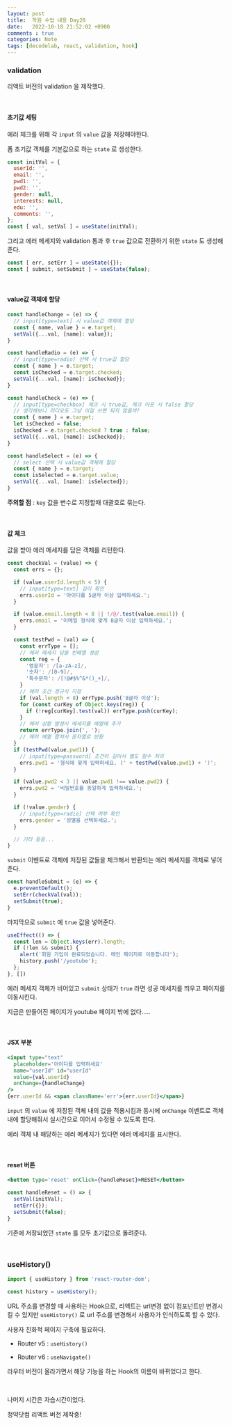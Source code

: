 ```yaml
---
layout: post
title:  학원 수업 내용 Day20
date:   2022-10-18 21:52:02 +0900
comments : true
categories: Note
tags: [decodelab, react, validation, hook]
---
```



### validation

리액트 버전의 validation 을 제작했다.

<br>

#### 초기값 세팅

에러 체크를 위해 각 `input` 의 `value` 값을 저장해야한다.

폼 초기값 객체를 기본값으로 하는 `state` 로 생성한다.

```javascript
const initVal = {
  userId: '',
  email: '',
  pwd1: '',
  pwd2: '',
  gender: null,
  interests: null,
  edu: '',
  comments: '',
};
const [ val, setVal ] = useState(initVal);
```

그리고 에러 메세지와 validation 통과 후 `true` 값으로 전환하기 위한 `state` 도 생성해준다.

```javascript
const [ err, setErr ] = useState({});
const [ submit, setSubmit ] = useState(false);
```

<br>

#### value값 객체에 할당

```javascript
const handleChange = (e) => {
  // input[type=text] 시 value값 객체에 할당
  const { name, value } = e.target;
  setVal({...val, [name]: value});
}

const handleRadio = (e) => {
  // input[type=radio] 선택 시 true값 할당
  const { name } = e.target;
  const isChecked = e.target.checked;
  setVal({...val, [name]: isChecked});
}

const handleCheck = (e) => {
  // input[type=checkbox] 체크 시 true값, 체크 아웃 시 false 할당
  // 생각해보니 라디오도 그냥 이걸 쓰면 되지 않을까?
  const { name } = e.target;
  let isChecked = false;
  isChecked = e.target.checked ? true : false;
  setVal({...val, [name]: isChecked});
}

const handleSelect = (e) => {
  // select 선택 시 value값 객체에 할당
  const { name } = e.target;
  const isSelected = e.target.value;
  setVal({...val, [name]: isSelected});
}
```

**주의할 점** : `key` 값을 변수로 지정할때 대괄호로 묶는다.

<br>

#### 값 체크

값을 받아 에러 메세지를 담은 객체를 리턴한다.

```javascript
const checkVal = (value) => {
  const errs = {};

  if (value.userId.length < 5) {
    // input[type=text] 길이 확인
    errs.userId = '아이디를 5글자 이상 입력하세요.';
  }

  if (value.email.length < 8 || !/@/.test(value.email)) {
    errs.email = '이메일 형식에 맞게 8글자 이상 입력하세요.';
  }

  const testPwd = (val) => {
    const errType = [];
    // 에러 메세지 담을 빈배열 생성
    const reg = {
      '영문자': /[a-zA-z]/,
      '숫자': /[0-9]/,
      '특수문자': /[!@#$%^&*()_+]/,
    }
    // 에러 조건 정규식 지정
    if (val.length < 8) errType.push('8글자 이상');
    for (const curKey of Object.keys(reg)) {
      if (!reg[curKey].test(val)) errType.push(curKey);
    }
    // 에러 상황 발생시 메세지를 배열에 추가
    return errType.join(', ');
    // 에러 배열 합쳐서 문자열로 반환
  }
  if (testPwd(value.pwd1)) {
    // input[type=password] 조건이 길어서 별도 함수 처리
    errs.pwd1 = '형식에 맞게 입력하세요. (' + testPwd(value.pwd1) + ')';
  }

  if (value.pwd2 < 3 || value.pwd1 !== value.pwd2) {
    errs.pwd2 = '비밀번호를 동일하게 입력하세요.';
  }

  if (!value.gender) {
    // input[type=radio] 선택 여부 확인
    errs.gender = '성별을 선택하세요.';
  }

  // 기타 등등...
}
```

`submit` 이벤트로 객체에 저장된 값들을 체크해서 반환되는 에러 메세지를 객체로 넣어준다.

```javascript
const handleSubmit = (e) => {
  e.preventDefault();
  setErr(checkVal(val));
  setSubmit(true);
}
```

마지막으로 `submit` 에 `true` 값을 넣어준다.

```javascript
useEffect(() => {
  const len = Object.keys(err).length;
  if (!len && submit) {
    alert('회원 가입이 완료되었습니다. 메인 페이지로 이동합니다');
    history.push('/youtube');
  };
}, [])
```

에러 메세지 객체가 비어있고 `submit` 상태가 `true` 라면 성공 메세지를 띄우고 페이지를 이동시킨다.

지금은 만들어진 페이지가 youtube 페이지 밖에 없다.....

<br>

#### JSX 부분

```jsx
<input type="text"
  placeholder='아이디를 입력하세요'
  name="userId" id="userId"
  value={val.userId}
  onChange={handleChange}
/>
{err.userId && <span className='err'>{err.userId}</span>}
```

`input` 의 `value` 에 저장된 객체 내의 값을 적용시킴과 동시에 `onChange` 이벤트로 객체 내에 할당해줘서 실시간으로 이어서 수정될 수 있도록 한다.

에러 객체 내 해당하는 에러 메세지가 있다면 에러 메세지를 표시한다.

<br>

#### reset 버튼

```jsx
<button type='reset' onClick={handleReset}>RESET</button>
```

```javascript
const handleReset = () => {
  setVal(initVal);
  setErr({});
  setSubmit(false);
}
```

기존에 저장되었던 `state` 를 모두 초기값으로 돌려준다.

<br>

### useHistory()

```javascript
import { useHistory } from 'react-router-dom';

const history = useHistory();
```

URL 주소를 변경할 때 사용하는 Hook으로, 리액트는 url변경 없이 컴포넌트만 변경시킬 수 있지만 `useHistory()` 로 url 주소를 변경해서 사용자가 인식하도록 할 수 있다.

사용자 친화적 페이지 구축에 필요하다.

- Router v5 : `useHistory()`

- Router v6 : `useNavigate()`

라우터 버전이 올라가면서 해당 기능을 하는 Hook의 이름이 바뀌었다고 한다.

<br>

나머지 시간은 자습시간이었다.

청약닷컴 리액트 버전 제작중!

<br>

